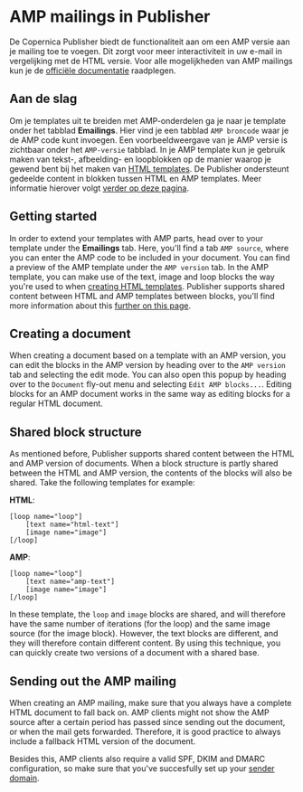 # AMP mailings in Publisher
De Copernica Publisher biedt de functionaliteit aan om een AMP versie aan je mailing toe te voegen. Dit zorgt voor meer interactiviteit in uw e-mail in vergelijking met de HTML versie.
Voor alle mogelijkheden van AMP mailings kun je de [officiële documentatie](https://amp.dev/about/email/) raadplegen.

## Aan de slag
Om je templates uit te breiden met AMP-onderdelen ga je naar je template onder het tabblad **Emailings**. Hier vind je een tabblad `AMP broncode` waar je de AMP code kunt invoegen. Een voorbeeldweergave van je AMP versie is zichtbaar onder het `AMP-versie` tabblad. In je AMP template kun je gebruik maken van tekst-, afbeelding- en loopblokken op de manier waarop je gewend bent bij het maken van [HTML templates](./templates-publisher#content-blocks). De Publisher ondersteunt gedeelde content in blokken tussen HTML en AMP templates. Meer informatie hierover volgt [verder op deze pagina](./amp-mailing#shared-block-structure).

## Getting started
In order to extend your templates with AMP parts, head over to your template under
the **Emailings** tab. Here, you'll find a tab `AMP source`, where you can enter
the AMP code to be included in your document. You can find a preview of the AMP
template under the `AMP version` tab. In the AMP template, you can make use of the
text, image and loop blocks the way you're used to when 
[creating HTML templates](./templates-publisher#content-blocks). Publisher supports
shared content between HTML and AMP templates between blocks, you'll find more
information about this [further on this page](./amp-mailing#shared-block-structure).

## Creating a document
When creating a document based on a template with an AMP version, you can edit 
the blocks in the AMP version by heading over to the `AMP version` tab and selecting 
the edit mode. You can also open this popup by heading over to the `Document` fly-out
menu and selecting `Edit AMP blocks...`. Editing blocks for an AMP document works
in the same way as editing blocks for a regular HTML document.

## Shared block structure
As mentioned before, Publisher supports shared content between the HTML and AMP version
of documents. When a block structure is partly shared between the HTML and AMP version, 
the contents of the blocks will also be shared. Take the following templates for example:

**HTML**:
```
[loop name="loop"]
    [text name="html-text"]
    [image name="image"]
[/loop]
```

**AMP**:
```
[loop name="loop"]
    [text name="amp-text"]
    [image name="image"]
[/loop]
```

In these template, the `loop` and `image` blocks are shared, and will therefore
have the same number of iterations (for the loop) and the same image source (for
the image block). However, the text blocks are different, and they will therefore
contain different content. By using this technique, you can quickly create two versions
of a document with a shared base.

## Sending out the AMP mailing
When creating an AMP mailing, make sure that you always have a complete HTML document
to fall back on. AMP clients might not show the AMP source after a certain period has
passed since sending out the document, or when the mail gets forwarded. Therefore, it
is good practice to always include a fallback HTML version of the document. 

Besides this, AMP clients also require a valid SPF, DKIM and DMARC configuration,
so make sure that you've succesfully set up your [sender domain](./quick-sender-domain-guide).
